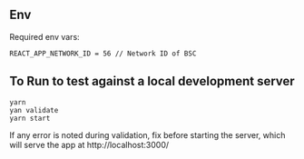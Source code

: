 ## Env

Required env vars:
```
REACT_APP_NETWORK_ID = 56 // Network ID of BSC
```

## To Run to test against a local development server
```
yarn
yan validate
yarn start
```
If any error is noted during validation, fix before starting the server, which will serve the app at http://localhost:3000/


